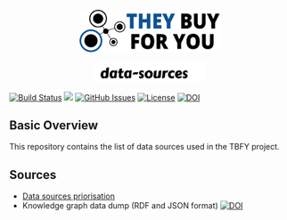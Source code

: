 <p align="center"><img width=50% src="https://github.com/TBFY/general/blob/master/figures/tbfy-logo.png"></p>
<p align="center"><img width=40% src="https://github.com/TBFY/data-sources/blob/master/logo.png"></p>

[![Build Status](https://travis-ci.org/TBFY/data-sources.svg?branch=master)](https://travis-ci.org/TBFY/data-sources)
[![](https://jitpack.io/v/TBFY/data-sources.svg)](https://jitpack.io/#TBFY/data-sources)
[![GitHub Issues](https://img.shields.io/github/issues/TBFY/data-sources.svg)](https://github.com/TBFY/data-sources/issues)
[![License](https://img.shields.io/badge/license-Apache2.0-blue.svg)](https://opensource.org/licenses/Apache-2.0)
[![DOI](https://zenodo.org/badge/237399471.svg)](https://zenodo.org/badge/latestdoi/237399471)


## Basic Overview

This repository contains the list of data sources used in the TBFY project.

## Sources

* [Data sources priorisation](https://raw.githubusercontent.com/TBFY/OpenOpps-api-access/master/OpenOpps_source_list.csv)
* Knowledge graph data dump (RDF and JSON format) [![DOI](https://zenodo.org/badge/DOI/10.5281/zenodo.3712322.svg)](https://doi.org/10.5281/zenodo.3712322)

